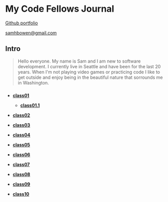 # My Code Fellows Journal

[Github portfolio](https://github.com/sambow7)

<samhbowen@gmail.com>

## **Intro**
  
  > Hello everyone. My name is Sam and I am new to software development. I currently live in Seattle and have been for the last 20 years. When I'm not playing video games or practicing code I like to get outside and enjoy being in the beautiful nature that sorrounds me in Washington.

### 
 + [**class01**](https://sambow7.github.io/reading-notes/class01)
      + [**class01.1**](https://sambow7.github.io/reading-notes/class01.1)
 
 + [**class02**]()
 
 + [**class03**]()
 
 + [**class04**]()
 
 + [**class05**]()
 
 + [**class06**]()
 
 + [**class07**]()
 
 + [**class08**]()
 
 + [**class09**]()
 
 + [**class10**]()
